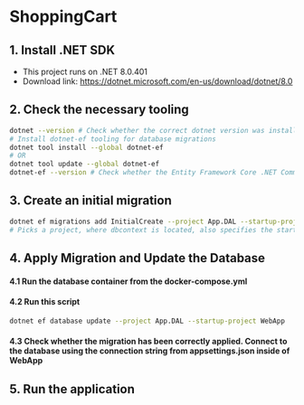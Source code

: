 # ShoppingCart

## 1. Install .NET SDK
- This project runs on .NET 8.0.401
- Download link: https://dotnet.microsoft.com/en-us/download/dotnet/8.0

## 2. Check the necessary tooling
~~~bash
dotnet --version # Check whether the correct dotnet version was installed
# Install dotnet-ef tooling for database migrations
dotnet tool install --global dotnet-ef
# OR
dotnet tool update --global dotnet-ef
dotnet-ef --version # Check whether the Entity Framework Core .NET Command-line Tools has been installed properly
~~~

## 3. Create an initial migration
~~~bash
dotnet ef migrations add InitialCreate --project App.DAL --startup-project WebApp  
# Picks a project, where dbcontext is located, also specifies the startup project
~~~

## 4. Apply Migration and Update the Database
#### 4.1 Run the database container from the docker-compose.yml
#### 4.2 Run this script
~~~bash
dotnet ef database update --project App.DAL --startup-project WebApp
~~~
#### 4.3 Check whether the migration has been correctly applied. Connect to the database using the connection string from appsettings.json inside of WebApp

## 5. Run the application


